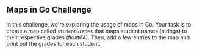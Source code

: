 ## Maps in Go Challenge
In this challenge, we're exploring the usage of maps in Go. Your task is to create a map called `studentGrades` that maps student names (strings) to their respective grades (float64). Then, add a few entries to the map and print out the grades for each student.